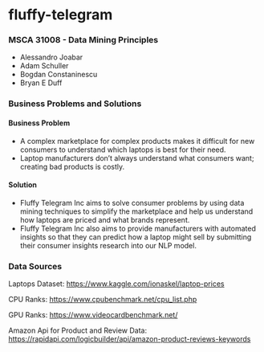 # fluffy-telegram

### MSCA 31008 - Data Mining Principles
* Alessandro Joabar
* Adam Schuller
* Bogdan Constaninescu
* Bryan E Duff


### Business Problems and Solutions

#### Business Problem
* A complex marketplace for complex products makes it difficult for new consumers to understand which laptops is best for their need.
 
* Laptop manufacturers don’t always understand what consumers want; creating bad products is costly.
 
#### Solution
* Fluffy Telegram Inc aims to solve consumer problems by using data mining techniques to simplify the marketplace and help us understand how laptops are priced and what brands represent.
 
* Fluffy Telegram Inc also aims to provide manufacturers with automated insights so that they can predict how a laptop might sell by submitting their consumer insights research into our NLP model.
 
### Data Sources
Laptops Dataset: https://www.kaggle.com/ionaskel/laptop-prices

CPU Ranks: https://www.cpubenchmark.net/cpu_list.php

GPU Ranks: https://www.videocardbenchmark.net/

Amazon Api for Product and Review Data: https://rapidapi.com/logicbuilder/api/amazon-product-reviews-keywords 

